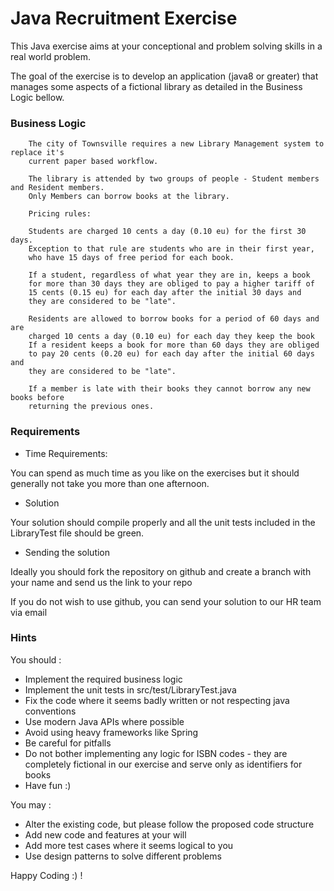 # Java Recruitment Exercise

This Java exercise aims at your conceptional and problem solving skills in a real world
problem.

The goal of the exercise is to develop an application (java8 or greater) that manages some aspects
of a fictional library as detailed in the Business Logic bellow.

### Business Logic

```text
    The city of Townsville requires a new Library Management system to replace it's
    current paper based workflow.

    The library is attended by two groups of people - Student members and Resident members.
    Only Members can borrow books at the library.

    Pricing rules:

    Students are charged 10 cents a day (0.10 eu) for the first 30 days.
    Exception to that rule are students who are in their first year,
    who have 15 days of free period for each book.

    If a student, regardless of what year they are in, keeps a book
    for more than 30 days they are obliged to pay a higher tariff of
    15 cents (0.15 eu) for each day after the initial 30 days and
    they are considered to be "late".

    Residents are allowed to borrow books for a period of 60 days and are
    charged 10 cents a day (0.10 eu) for each day they keep the book
    If a resident keeps a book for more than 60 days they are obliged
    to pay 20 cents (0.20 eu) for each day after the initial 60 days and
    they are considered to be "late".

    If a member is late with their books they cannot borrow any new books before
    returning the previous ones.
```

### Requirements

* Time Requirements:

You can spend as much time as you like on the exercises but it should generally not take you more than
one afternoon.

* Solution

Your solution should compile properly and all the unit tests included in the LibraryTest file should be green.

* Sending the solution

Ideally you should fork the repository on github and create a branch with your name and send us the link to your repo

If you do not wish to use github, you can send your solution to our HR team via email


### Hints

You should :

* Implement the required business logic
* Implement the unit tests in src/test/LibraryTest.java
* Fix the code where it seems badly written or not respecting java conventions
* Use modern Java APIs where possible
* Avoid using heavy frameworks like Spring
* Be careful for pitfalls
* Do not bother implementing any logic for ISBN codes - they are completely fictional in our exercise
and serve only as identifiers for books
* Have fun :)


You may :

* Alter the existing code, but please follow the proposed code structure
* Add new code and features at your will
* Add more test cases where it seems logical to you
* Use design patterns to solve different problems

Happy Coding :) !
